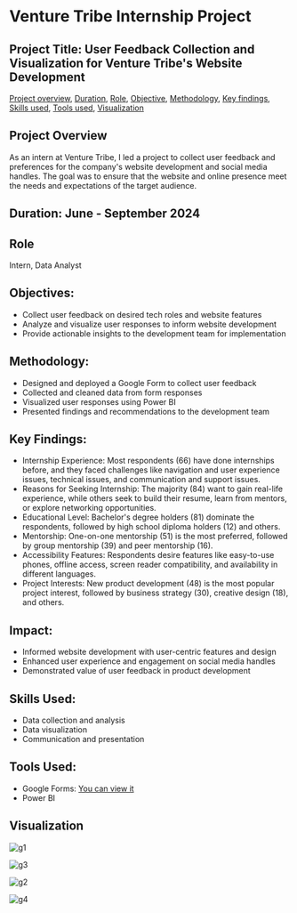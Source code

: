 # Venture Tribe Internship Project

## Project Title: User Feedback Collection and Visualization for Venture Tribe's Website Development
[Project overview](#project-overview),
[Duration](#duration),
[Role](#role),
[Objective](#object),
[Methodology](#methodology),
[Key findings](#key-findings),
[Skills used](#skills-used),
[Tools used](#tools-used),
[Visualization](#visualization)

## Project Overview
As an intern at Venture Tribe, I led a project to collect user feedback and preferences for the company's website development and social media handles. The goal was to ensure that the website and online presence meet the needs and expectations of the target audience.

## Duration: June - September 2024

## Role
Intern, Data Analyst


## Objectives:
- Collect user feedback on desired tech roles and website features
- Analyze and visualize user responses to inform website development
- Provide actionable insights to the development team for implementation
  
## Methodology:
- Designed and deployed a Google Form to collect user feedback
- Collected and cleaned data from form responses
- Visualized user responses using Power BI 
- Presented findings and recommendations to the development team
  
## Key Findings:
- Internship Experience: Most respondents (66) have done internships before, and they faced challenges like navigation and user experience issues, technical issues, and communication and support issues.
- Reasons for Seeking Internship: The majority (84) want to gain real-life experience, while others seek to build their resume, learn from mentors, or explore networking opportunities.
- Educational Level: Bachelor's degree holders (81) dominate the respondents, followed by high school diploma holders (12) and others.
- Mentorship: One-on-one mentorship (51) is the most preferred, followed by group mentorship (39) and peer mentorship (16).
- Accessibility Features: Respondents desire features like easy-to-use phones, offline access, screen reader compatibility, and availability in different languages.
- Project Interests: New product development (48) is the most popular project interest, followed by business strategy (30), creative design (18), and others.

## Impact:
- Informed website development with user-centric features and design
- Enhanced user experience and engagement on social media handles
- Demonstrated value of user feedback in product development

## Skills Used:
- Data collection and analysis
- Data visualization
- Communication and presentation
  
## Tools Used:
- Google Forms: [You can view it](https://docs.google.com/forms/d/e/1FAIpQLSd3Ved48rapUbfB_YVX1G8eK9bEmVsaCwuEp_-IDAd0AHXy4g/viewform?usp=sf_link)
- Power BI

## Visualization

![g1](https://github.com/user-attachments/assets/b5c5899f-f25e-4981-bbb7-1f9ec33ffc0f)

![g3](https://github.com/user-attachments/assets/9fb1b8e2-dfdd-44a9-a1ec-9bde8f4f2c85)

![g2](https://github.com/user-attachments/assets/31eb7166-2f2e-4c9d-a9e2-d8d650f7ae6b)

![g4](https://github.com/user-attachments/assets/b3690fe9-8a22-43e6-8a07-30de9741e428)




